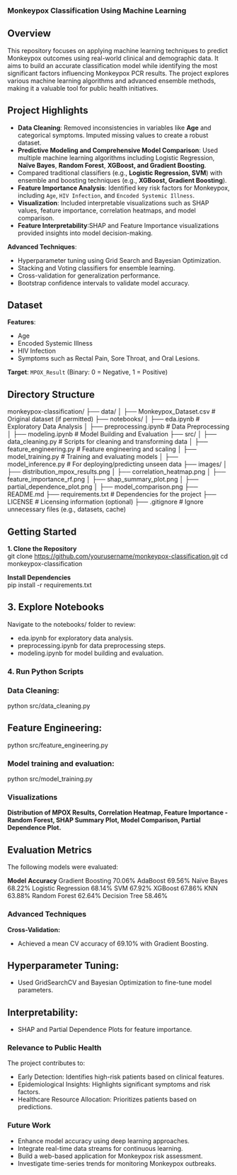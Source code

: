### **Monkeypox Classification Using Machine Learning**

## **Overview**
This repository focuses on applying machine learning techniques to predict Monkeypox outcomes using real-world clinical and demographic data. It aims to build an accurate classification model while identifying the most significant factors influencing Monkeypox PCR results. The project explores various machine learning algorithms and advanced ensemble methods, making it a valuable tool for public health initiatives.


## **Project Highlights**
- **Data Cleaning**: Removed inconsistencies in variables like **Age** and categorical symptoms. Imputed missing values to create a robust dataset.
- **Predictive Modeling and Comprehensive Model Comparison**: Used multiple machine learning algorithms including Logistic Regression, **Naïve Bayes**, **Random Forest**, **XGBoost, and Gradient Boosting**.
- Compared traditional classifiers (e.g., **Logistic Regression, SVM**) with ensemble and boosting techniques (e.g., **XGBoost, Gradient Boosting**).
- **Feature Importance Analysis**: Identified key risk factors for Monkeypox, including `Age`, `HIV Infection`, and `Encoded Systemic Illness`.
- **Visualization**: Included interpretable visualizations such as SHAP values, feature importance, correlation heatmaps, and model comparison.
-  **Feature Interpretability**:SHAP and Feature Importance visualizations provided insights into model decision-making.
  
  **Advanced Techniques**:
  - Hyperparameter tuning using Grid Search and Bayesian Optimization.
  - Stacking and Voting classifiers for ensemble learning.
  - Cross-validation for generalization performance.
  - Bootstrap confidence intervals to validate model accuracy.

## **Dataset**
**Features**:
  - Age
  - Encoded Systemic Illness
  - HIV Infection
  - Symptoms such as Rectal Pain, Sore Throat, and Oral Lesions.

**Target**: `MPOX_Result` (Binary: 0 = Negative, 1 = Positive)


## **Directory Structure**

monkeypox-classification/
├── data/
│   ├── Monkeypox_Dataset.csv  # Original dataset (if permitted)
├── notebooks/
│   ├── eda.ipynb              # Exploratory Data Analysis
│   ├── preprocessing.ipynb    # Data Preprocessing
│   ├── modeling.ipynb         # Model Building and Evaluation
├── src/
│   ├── data_cleaning.py       # Scripts for cleaning and transforming data
│   ├── feature_engineering.py # Feature engineering and scaling
│   ├── model_training.py      # Training and evaluating models
│   ├── model_inference.py     # For deploying/predicting unseen data
├── images/
│   ├── distribution_mpox_results.png
│   ├── correlation_heatmap.png
│   ├── feature_importance_rf.png
│   ├── shap_summary_plot.png
│   ├── partial_dependence_plot.png
│   ├── model_comparison.png
├── README.md
├── requirements.txt           # Dependencies for the project
├── LICENSE                    # Licensing information (optional)
├── .gitignore                 # Ignore unnecessary files (e.g., datasets, cache)



## **Getting Started**

**1. Clone the Repository**   
git clone https://github.com/yourusername/monkeypox-classification.git
cd monkeypox-classification

**Install Dependencies**   
pip install -r requirements.txt

## **3. Explore Notebooks** 
Navigate to the notebooks/ folder to review:
- eda.ipynb for exploratory data analysis.
- preprocessing.ipynb for data preprocessing steps.
- modeling.ipynb for model building and evaluation.

### 4. **Run Python Scripts**
### Data Cleaning:
python src/data_cleaning.py

## Feature Engineering:
python src/feature_engineering.py

### **Model training and evaluation:** 
python src/model_training.py

### **Visualizations** 
**Distribution of MPOX Results, Correlation Heatmap, Feature Importance - Random Forest, SHAP Summary Plot, Model Comparison, Partial Dependence Plot.**


## **Evaluation Metrics**
The following models were evaluated:

**Model**	                **Accuracy**
Gradient Boosting	          70.06%
AdaBoost	                  69.56%
Naïve Bayes	                68.22%
Logistic Regression	        68.14%
SVM	                        67.92%
XGBoost	                    67.86%
KNN	                        63.88%
Random Forest	              62.64%
Decision Tree	              58.46%


### **Advanced Techniques**
**Cross-Validation:**
- Achieved a mean CV accuracy of 69.10% with Gradient Boosting.

## Hyperparameter Tuning:
- Used GridSearchCV and Bayesian Optimization to fine-tune model parameters.

## Interpretability:
- SHAP and Partial Dependence Plots for feature importance.


### Relevance to Public Health
The project contributes to:
- Early Detection: Identifies high-risk patients based on clinical features.
- Epidemiological Insights: Highlights significant symptoms and risk factors.
- Healthcare Resource Allocation: Prioritizes patients based on predictions.


### **Future Work**   
- Enhance model accuracy using deep learning approaches.
- Integrate real-time data streams for continuous learning.
- Build a web-based application for Monkeypox risk assessment.
- Investigate time-series trends for monitoring Monkeypox outbreaks.

